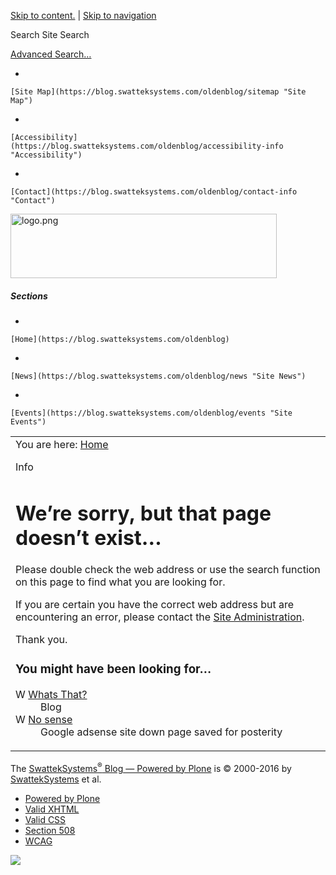 [Skip to content.](https://blog.swatteksystems.com/oldenblog/whats-that/googsense#documentContent) | [Skip to navigation](https://blog.swatteksystems.com/oldenblog/whats-that/googsense#portlet-navigation-tree)

Search Site
<span>Search</span>

[Advanced Search…](https://blog.swatteksystems.com/oldenblog/search_form)

-   

    [Site Map](https://blog.swatteksystems.com/oldenblog/sitemap "Site Map")
-   

    [Accessibility](https://blog.swatteksystems.com/oldenblog/accessibility-info "Accessibility")
-   

    [Contact](https://blog.swatteksystems.com/oldenblog/contact-info "Contact")

<a href="https://blog.swatteksystems.com/oldenblog" id="portal-logo"><img src="https://blog.swatteksystems.com/oldenblog/logo.png" title="logo.png" width="426" height="103" /></a>

##### Sections

-   

    [Home](https://blog.swatteksystems.com/oldenblog)
-   

    [News](https://blog.swatteksystems.com/oldenblog/news "Site News")
-   

    [Events](https://blog.swatteksystems.com/oldenblog/events "Site Events")

<span></span>

<table>
<colgroup>
<col width="100%" />
</colgroup>
<tbody>
<tr class="odd">
<td align="left"><div>
<div id="portal-breadcrumbs">
<span id="breadcrumbs-you-are-here">You are here:</span> <a href="https://blog.swatteksystems.com/oldenblog">Home</a>
</div>
<div id="region-content" class="documentContent">
<span id="contentTopLeft"></span> <span id="contentTopRight"></span> <a href="https://blog.swatteksystems.com/oldenblog/whats-that/"></a>
<dl>
<dt>Info</dt>
<dd>
</dd>
</dl>
<div id="viewlet-above-content">

</div>
<div id="content">
<div id="content">
<div>
<h1 id="were-sorry-but-that-page-doesnt-exist" class="documentFirstHeading">We’re sorry, but that page doesn’t exist…</h1>
<p>Please double check the web address or use the search function on this page to find what you are looking for.</p>
<p>If you are certain you have the correct web address but are encountering an error, please contact the <span> <a href="https://blog.swatteksystems.com/oldenblog/contact-info">Site Administration</a></span>.</p>
<p>Thank you.</p>
<h3 id="you-might-have-been-looking-for">You might have been looking for…</h3>
<dl>
<dt> <img src="https://blog.swatteksystems.com/oldenblog/weblog_icon.gif" alt="Weblog" width="16" height="16" /> <a href="https://blog.swatteksystems.com/oldenblog/whats-that/" class="state-published">Whats That?</a> </dt>
<dd>Blog
</dd>
<dt> <img src="https://blog.swatteksystems.com/oldenblog/weblogentry_icon.gif" alt="Weblog Entry" width="16" height="16" /> <a href="https://blog.swatteksystems.com/oldenblog/whats-that/no-sense/" class="state-published">No sense</a> </dt>
<dd>Google adsense site down page saved for posterity
</dd>
</dl>
</div>
</div>
</div>
<span id="contentBottomLeft"></span> <span id="contentBottomRight"></span>
</div>
</div></td>
</tr>
</tbody>
</table>

The [SwattekSystems<sup>®</sup> Blog — Powered by Plone](http://plone.org) is © 2000-2016 by [SwattekSystems](https://blog.swatteksystems.com/oldenblog) et al.

<span></span>

-   [Powered by Plone](http://plone.org "This site was built using Plone CMS, the Open Source Content Management System. Click for more information.")
-   [Valid XHTML](http://validator.w3.org/check/referer "This site is valid XHTML.")
-   [Valid CSS](http://jigsaw.w3.org/css-validator/check/referer?warning=no&profile=css3&usermedium=all "This site was built with valid CSS.")
-   [Section 508](http://www.section508.gov "This site conforms to the US Government Section 508 Accessibility Guidelines.")
-   [WCAG](http://www.w3.org/WAI/WCAG1AA-Conformance "This site conforms to the W3C-WAI Web Content Accessibility Guidelines.")

![](https://blog.swatteksystems.com/oldenblog/spinner.gif)
